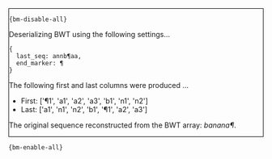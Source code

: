 <div style="border:1px solid black;">

`{bm-disable-all}`

Deserializing BWT using the following settings...

```
{
  last_seq: annb¶aa,
  end_marker: ¶
}

```


The following first and last columns were produced ...

 * First: ['¶1', 'a1', 'a2', 'a3', 'b1', 'n1', 'n2']
 * Last: ['a1', 'n1', 'n2', 'b1', '¶1', 'a2', 'a3']


The original sequence reconstructed from the BWT array: *banana¶*.
</div>

`{bm-enable-all}`

